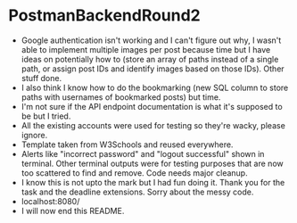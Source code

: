 # PostmanBackendRound2
- Google authentication isn't working and I can't figure out why, I wasn't able to implement multiple images per post because time but I have ideas on potentially how to (store an array of paths instead of a single path, or assign post IDs and identify images based on those IDs). Other stuff done. <br>
- I also think I know how to do the bookmarking (new SQL column to store paths with usernames of bookmarked posts) but time.<br>
- I'm not sure if the API endpoint documentation is what it's supposed to be but I tried.<br>
- All the existing accounts were used for testing so they're wacky, please ignore.<br>
- Template taken from W3Schools and reused everywhere.<br>
- Alerts like "incorrect password" and "logout successful" shown in terminal. Other terminal outputs were for testing purposes that are now too scattered to find and remove. Code needs major cleanup. <br>
- I know this is not upto the mark but I had fun doing it. Thank you for the task and the deadline extensions. Sorry about the messy code.<br>
- localhost:8080/<br>
- I will now end this README.<br>
